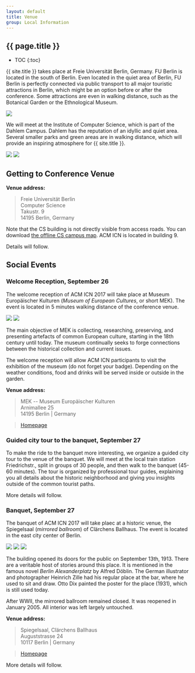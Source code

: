 ```yaml
---
layout: default
title: Venue
group: Local Information
---
```


## {{ page.title }}

* TOC
{:toc}

{{ site.title }} takes place at Freie Universit&auml;t Berlin, Germany.
FU Berlin is located in the south of Berlin.
Even located in the quiet area of Berlin, FU Berlin is perfectly connected via public transport to all major touristic attractions in Berlin, which might be an option before or after the conference.
Some attractions are even in walking distance, such as the Botanical Garden or the Ethnological Museum.

<img src="images/fub01.jpg" class="photo-banner">

We will meet at the Institute of Computer Science, which is part of the Dahlem Campus.
Dahlem has the reputation of an idyllic and quiet area. Several smaller parks and green areas are in walking distance, which will provide an inspiring atmosphere for {{ site.title }}.

<img src="images/fub02.jpg" class="photo">
<img src="images/fub03.jpg" class="photo">

<div style="clear: both"></div>

## Getting to Conference Venue

**Venue address:**

  > Freie Universit&auml;t Berlin  
  > Computer Science  
  > Takustr. 9  
  > 14195 Berlin, Germany

Note that the CS building is not directly visible from access roads.
You can download  [the offline CS campus map](http://www.mi.fu-berlin.de/fb/contact/bild_mathinf-lageplan-300dpi/mathinf-lageplan-300dpi.jpg?width=930). ACM ICN is located in building 9.

Details will follow.

## Social Events

### Welcome Reception, September 26
The welcome reception of ACM ICN 2017 will take place at Museum Europ&auml;ischer Kulturen (<i>Museum of European Cultures</i>, or short MEK). The event is located in 5 minutes walking distance of the conference venue.

<img src="images/mek/mek-main.jpg" class="photo">
<img src="images/mek/mek-cafe.jpg" class="photo">

The main objective of MEK is collecting, researching, preserving, and presenting artefacts of common European culture, starting in the 18th century until today.
The museum continually seeks to forge connections between the historical collection and current issues.

The welcome reception will allow ACM ICN participants to visit the exhibition of the museum (do not forget your badge).
Depending on the weather conditions, food and drinks will be served inside or outside in the garden.

**Venue address:**

  > MEK -- Museum Europ&auml;ischer Kulturen  
  > Arnimallee 25  
  > 14195 Berlin | Germany  

  > [Homepage](http://www.smb.museum/en/museums-institutions/museum-europaeischer-kulturen/home.html)

### Guided city tour to the banquet, September 27

To make the ride to the banquet more interesting, we organize a guided city tour to the venue of the banquet.
We will meet at the local train station Friedrichstr., split in groups of 30 people, and then walk to the banquet (45-60 minutes).
The tour is organized by professional tour guides, explaining you all details about the historic neighborhood and giving you insights outside of the common tourist paths.

More details will follow.

### Banquet, September 27

The banquet of ACM ICN 2017 will take plaec at a historic venue, the Spiegelsaal (<i>mirrored ballroom</i>) of Cl&auml;rchens Ballhaus.
The event is located in the east city center of Berlin.

<img src="images/spiegelsaal/00-small.jpg" class="photo-banner">

<img src="images/spiegelsaal/18.jpg" class="photo">
<img src="images/spiegelsaal/12.jpg" class="photo">

The building opened its doors for the public on September 13th, 1913.
There are a veritable host of stories around this place.
It is mentioned in the famous novel <i>Berlin Alexanderplatz</i> by Alfred D&ouml;blin.
The German illustrator and photographer Heinrich Zille had his regular place at the bar, where he used to sit and draw.
Otto Dix painted the poster for the place (1931), which is still used today.

After WWII, the mirrored ballroom remained closed.
It was reopened in January 2005.
All interior was left largely untouched.

**Venue address:**

  > Spiegelsaal, Cl&auml;rchens Ballhaus  
  > Auguststrasse 24  
  > 10117 Berlin | Germany  

  > [Homepage](https://www.spiegelsaal-berlin.de/)

More details will follow.
